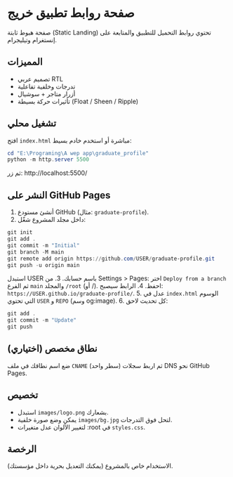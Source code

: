 # صفحة روابط تطبيق خريج

صفحة هبوط ثابتة (Static Landing) تحتوي روابط التحميل للتطبيق والمتابعة على إنستغرام وتيليجرام.

## المميزات
- تصميم عربي RTL
- تدرجات وخلفية تفاعلية
- أزرار متاجر + سوشيال
- تأثيرات حركة بسيطة (Float / Sheen / Ripple)

## تشغيل محلي
افتح `index.html` مباشرة أو استخدم خادم بسيط:
```powershell
cd "E:\Programing\A wep app\graduate_profile"
python -m http.server 5500
```
ثم زر: http://localhost:5500/

## النشر على GitHub Pages
1. أنشئ مستودع GitHub (مثال: `graduate-profile`).
2. داخل مجلد المشروع شغّل:
```powershell
git init
git add .
git commit -m "Initial"
git branch -M main
git remote add origin https://github.com/USER/graduate-profile.git
git push -u origin main
```
استبدل USER باسم حسابك.
3. من Settings > Pages: اختر `Deploy from a branch` ثم الفرع `main` والمجلد `/root` (أو /). احفظ.
4. الرابط سيصبح: `https://USER.github.io/graduate-profile/`.
5. عدل في `index.html` الوسوم التي تحتوي `USER` و `REPO` (وسم og:image).
6. كل تحديث لاحق:
```powershell
git add .
git commit -m "Update"
git push
```

## نطاق مخصص (اختياري)
ضع اسم نطاقك في ملف `CNAME` (سطر واحد) ثم اربط سجلات DNS نحو GitHub Pages.

## تخصيص
- استبدل `images/logo.png` بشعارك.
- يمكن وضع صورة خلفية `images/bg.jpg` لتحل فوق التدرجات.
- لتغيير الألوان عدل متغيرات :root في `styles.css`.

## الرخصة
الاستخدام خاص بالمشروع (يمكنك التعديل بحرية داخل مؤسستك).
